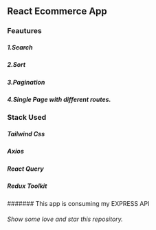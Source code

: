 ## React Ecommerce App

### Feautures

##### 1.Search

 ##### 2.Sort

 ##### 3.Pagination

 ##### 4.Single Page with different routes.

### Stack Used

##### Tailwind Css

##### Axios

##### React Query

##### Redux Toolkit


####### This app is consuming my EXPRESS API 


###### Show some love and star this repository.

